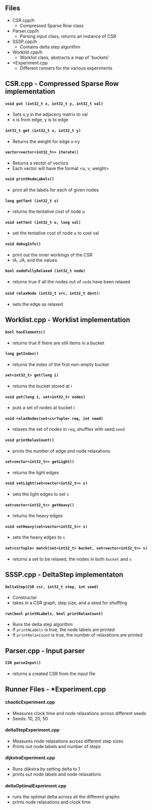 

## Files
- CSR.cpp/h
  - Compressed Sparse Row class
- Parser.cpp/h
  - Parsing input class, returns an instance of CSR
- SSSP.cpp/h
  - Contains delta step algorithm
- Worklist.cpp/h
  - Worklist class, abstracts a map of 'buckets'
- *Experiment.cpp
  - Different runners for the various experiments

## CSR.cpp - Compressed Sparse Row implementation

#### `void put (int32_t x, int32_t y, int32_t val)`
- Sets x,y in the adjaceny matrix to val
- x is from edge, y is to edge

#### `int32_t get (int32_t x, int32_t y)`
- Returns the weight for edge x->y

#### `vector<vector<int32_t>> iterate()`
- Returns a vector of vectors
- Each vector will have the format \<u, v, weight>

#### `void printNodeLabels()`
- print all the labels for each of given nodes

#### `long getTent (int32_t u)`
- returns the tentative cost of node u

#### `void setTent (int32_t u, long val)` 
- set the tentative cost of node u to cost val

#### `void debugInfo()`
- print out the inner workings of the CSR
- IA, JA, and the values

#### `bool nodeFullyRelaxed (int32_t node)`
- returns true if all the nodes out of `node` have been relaxed

#### `void relaxNode (int32_t src, int32_t dest)`:
- sets the edge as relaxed

## Worklist.cpp - Worklist implementation

#### `bool hasElements()`
- returns true if there are still items in a bucket

#### `long getIndex()`
- returns the index of the first non-empty bucket

#### `set<int32_t> get(long i)`
- returns the bucket stored at i

#### `void put(long i, set<int32_t> nodes)`
- puts a set of nodes at bucket i

#### `void relaxNodes(set<csrTuple> req, int seed)`
- relaxes the set of nodes in `req`, shuffles with seed `seed`

#### `void printRelaxCount()`
- prints the number of edge and node relaxations

#### `set<vector<int32_t>> getLight()`
- returns the light edges

#### `void setLight(set<vector<int32_t>> s)`
- sets the light edges to set `s`

#### `set<vector<int32_t>> getHeavy()`
- returns the heavy edges

#### `void setHeavy(set<vector<int32_t>> s)`
- sets the heavy edges to `s`

#### `set<csrTuple> match(set<int32_t> bucket, set<vector<int32_t>> s)`
- returns a set to be relaxed, the nodes in both `bucket` and `s`
 
    
## SSSP.cpp - DeltaStep implementaton
#### `DeltaStep(CSR csr, int32_t step, int seed)`
- Constructor
- takes in a CSR graph, step size, and a seed for shuffling

#### `run(bool printNLabels, bool printRelaxCount)`
- Runs the delta step algorithm
- If `printNLabels` is true, the node labels are printed
- If `printRelaxCount` is true, the number of relaxations are printed


## Parser.cpp - Input parser
#### `CSR parseInput()`
- returns a created CSR from the input file

## Runner Files - *Experiment.cpp
#### chaoticExperiment.cpp
- Measures clock time and node relaxations across different seeds
- Seeds: 10, 20, 50

#### deltaStepExperiment.cpp
- Measures node relaxations across different step sizes
- Prints out node labels and number of steps

#### dijkstraExperiment.cpp
- Runs dijkstra by setting delta to 1
- prints out node labels and node relaxations

#### deltaOptimalExperiment.cpp
- runs the optimal delta across all the different graphs
- prints node relaxations and clock time
